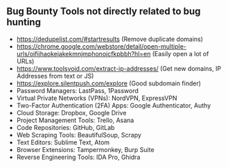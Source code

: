 ## Bug Bounty Tools not directly related to bug hunting

- https://dedupelist.com/#startresults (Remove duplicate domains)
- https://chrome.google.com/webstore/detail/open-multiple-urls/oifijhaokejakekmnjmphonojcfkpbbh?hl=en (Easily open a lot of URLs)
- https://www.toolsvoid.com/extract-ip-addresses/ (Get new domains, IP Addresses from text or JS)
- https://explore.silentpush.com/explore (Good subdomain finder)
- Password Managers: LastPass, 1Password
- Virtual Private Networks (VPNs): NordVPN, ExpressVPN
- Two-Factor Authentication (2FA) Apps: Google Authenticator, Authy
- Cloud Storage: Dropbox, Google Drive
- Project Management Tools: Trello, Asana
- Code Repositories: GitHub, GitLab
- Web Scraping Tools: BeautifulSoup, Scrapy
- Text Editors: Sublime Text, Atom
- Browser Extensions: Tampermonkey, Burp Suite
- Reverse Engineering Tools: IDA Pro, Ghidra
